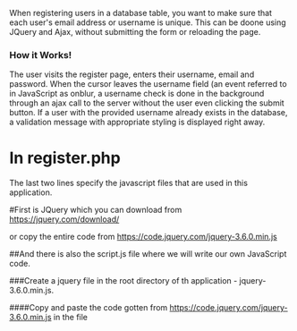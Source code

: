 

When registering users in a database table, you want to make sure that each user's email address or username is unique.
This can be doone using JQuery and Ajax, without submitting the form or reloading the page.


### How it Works!

The user visits the register page, enters their username, email and password. When the cursor leaves the username field (an event referred to in JavaScript as onblur,  a username check is done in the background through an ajax call to the server without the user even clicking the submit button. If a user with the provided username already exists in the database, a validation message with appropriate styling is displayed right away.


# In register.php 

The last two lines specify the javascript files that are used in this application. 

#First is JQuery which you can download from 
     https://jquery.com/download/

or copy the entire code from
    https://code.jquery.com/jquery-3.6.0.min.js
       

##And there is also the script.js file where we will write our own JavaScript code. 

###Create a jquery file in the root directory of th application - jquery-3.6.0.min.js. 

####Copy and paste the code gotten from https://code.jquery.com/jquery-3.6.0.min.js in the file
